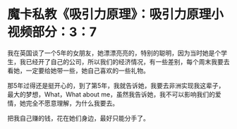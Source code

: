 # 魔卡私教《吸引力原理》：吸引力原理小视频部分：3：7

我在英国谈了一个5年的女朋友，她漂漂亮亮的，特别的聪明，因为当时她是个学生，我已经开了自己的公司，所以我们的经济情况，有一些差别，每个周末我要去看她，一定要给她带一些，她自己喜欢的一些礼物。

那5年过得还是挺开心的，到了第5年，我就告诉她，我要去非洲实现我这辈子，最大的梦想，What，What about me，虽然我告诉她，我不可以影响我们的爱情，她完全不愿意理解，为什么我要去。

把我自己赚的钱，花在她们身边，最好只能分手了。